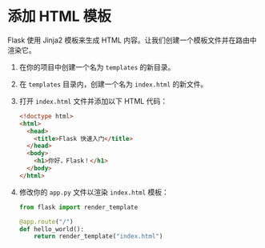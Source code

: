 # 添加 HTML 模板

Flask 使用 Jinja2 模板来生成 HTML 内容。让我们创建一个模板文件并在路由中渲染它。

1. 在你的项目中创建一个名为 `templates` 的新目录。
2. 在 `templates` 目录内，创建一个名为 `index.html` 的新文件。
3. 打开 `index.html` 文件并添加以下 HTML 代码：

   ```html
   <!doctype html>
   <html>
     <head>
       <title>Flask 快速入门</title>
     </head>
     <body>
       <h1>你好，Flask！</h1>
     </body>
   </html>
   ```

4. 修改你的 `app.py` 文件以渲染 `index.html` 模板：

   ```python
   from flask import render_template

   @app.route("/")
   def hello_world():
       return render_template("index.html")
   ```
